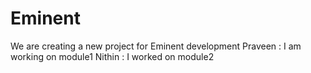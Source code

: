 # Eminent
We are creating a new project for Eminent development
Praveen : I am working on module1
Nithin : I worked on module2
